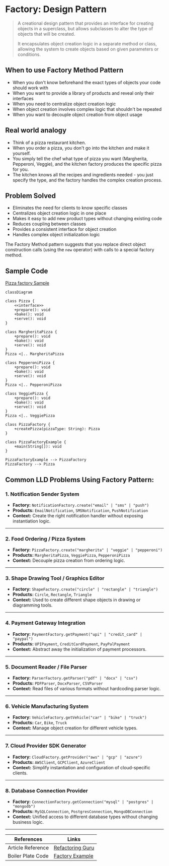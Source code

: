 # Factory: Design Pattern

> A creational design pattern that provides an interface for creating objects in a superclass, but allows subclasses to alter the type of objects that will be created.
> 
>  It encapsulates object creation logic in a separate method or class, allowing the system to create objects based on given parameters or conditions.

## When to use Factory Method Pattern

- When you don't know beforehand the exact types of objects your code should work with
- When you want to provide a library of products and reveal only their interfaces
- When you need to centralize object creation logic
- When object creation involves complex logic that shouldn't be repeated
- When you want to decouple object creation from object usage

## Real world analogy

- Think of a pizza restaurant kitchen. 
- When you order a pizza, you don't go into the kitchen and make it yourself. 
- You simply tell the chef what type of pizza you want (Margherita, Pepperoni, Veggie), and the kitchen factory produces the specific pizza for you. 
- The kitchen knows all the recipes and ingredients needed - you just specify the type, and the factory handles the complex creation process.

## Problem Solved

- Eliminates the need for clients to know specific classes
- Centralizes object creation logic in one place
- Makes it easy to add new product types without changing existing code
- Reduces coupling between classes
- Provides a consistent interface for object creation
- Handles complex object initialization logic

The Factory Method pattern suggests that you replace direct object construction calls (using the `new` operator) with calls to a special factory method.




## Sample Code

[Pizza factory Sample](../../code/designPatterns/factory/FactorySample.java)

```mermaid
classDiagram

class Pizza {
    <<interface>>
    +prepare(): void
    +bake(): void
    +serve(): void
}

class MargheritaPizza {
    +prepare(): void
    +bake(): void
    +serve(): void
}
Pizza <|.. MargheritaPizza

class PepperoniPizza {
    +prepare(): void
    +bake(): void
    +serve(): void
}
Pizza <|.. PepperoniPizza

class VeggiePizza {
    +prepare(): void
    +bake(): void
    +serve(): void
}
Pizza <|.. VeggiePizza

class PizzaFactory {
    +createPizza(pizzaType: String): Pizza
}

class PizzaFactoryExample {
    +main(String[]): void
}

PizzaFactoryExample --> PizzaFactory
PizzaFactory --> Pizza

```
## Common LLD Problems Using Factory Pattern:

### 1. Notification Sender System
- **Factory:** `NotificationFactory.create("email" | "sms" | "push")`
- **Products:** `EmailNotification`, `SMSNotification`, `PushNotification`
- **Context:** Create the right notification handler without exposing instantiation logic.

---

### 2. Food Ordering / Pizza System
- **Factory:** `PizzaFactory.create("margherita" | "veggie" | "pepperoni")`
- **Products:** `MargheritaPizza`, `VeggiePizza`, `PepperoniPizza`
- **Context:** Decouple pizza creation from ordering logic.

---

### 3. Shape Drawing Tool / Graphics Editor
- **Factory:** `ShapeFactory.create("circle" | "rectangle" | "triangle")`
- **Products:** `Circle`, `Rectangle`, `Triangle`
- **Context:** Used to create different shape objects in drawing or diagramming tools.

---

### 4. Payment Gateway Integration
- **Factory:** `PaymentFactory.getPayment("upi" | "credit_card" | "paypal")`
- **Products:** `UPIPayment`, `CreditCardPayment`, `PayPalPayment`
- **Context:** Abstract away the initialization of payment processors.

---

### 5. Document Reader / File Parser
- **Factory:** `ParserFactory.getParser("pdf" | "docx" | "csv")`
- **Products:** `PDFParser`, `DocxParser`, `CSVParser`
- **Context:** Read files of various formats without hardcoding parser logic.

---

### 6. Vehicle Manufacturing System
- **Factory:** `VehicleFactory.getVehicle("car" | "bike" | "truck")`
- **Products:** `Car`, `Bike`, `Truck`
- **Context:** Manage object creation for different vehicle types.

---

### 7. Cloud Provider SDK Generator
- **Factory:** `CloudFactory.getProvider("aws" | "gcp" | "azure")`
- **Products:** `AWSClient`, `GCPClient`, `AzureClient`
- **Context:** Simplify instantiation and configuration of cloud-specific clients.

---

### 8. Database Connection Provider
- **Factory:** `ConnectionFactory.getConnection("mysql" | "postgres" | "mongodb")`
- **Products:** `MySQLConnection`, `PostgresConnection`, `MongoDBConnection`
- **Context:** Unified access to different database types without changing business logic.

---


| References | Links                                                                       |
|------------|-----------------------------------------------------------------------------|
| Article Reference | [Refactoring Guru](https://refactoring.guru/design-patterns/factory-method) |
| Boiler Plate Code | [Factory Example](../../code/designPatterns/factory/FactoryExample.java)    |



